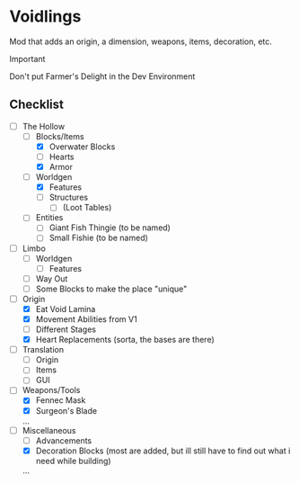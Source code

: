 # Voidlings
Mod that adds an origin, a dimension, weapons, items, decoration, etc.

>[!IMPORTANT]
> Don't put Farmer's Delight in the Dev Environment

## Checklist
- [ ] The Hollow
  - [ ] Blocks/Items
    - [x] Overwater Blocks
    - [ ] Hearts
    - [x] Armor
  - [ ] Worldgen
    - [x] Features
    - [ ] Structures
      - [ ] (Loot Tables)
  - [ ] Entities
    - [ ] Giant Fish Thingie (to be named)
    - [ ] Small Fishie (to be named)
- [ ] Limbo
  - [ ] Worldgen
    - [ ] Features
  - [ ] Way Out
  - [ ] Some Blocks to make the place "unique"
- [ ] Origin
  - [x] Eat Void Lamina
  - [x] Movement Abilities from V1
  - [ ] Different Stages
  - [x] Heart Replacements (sorta, the bases are there)
- [ ] Translation
  - [ ] Origin
  - [ ] Items
  - [ ] GUI
- [ ] Weapons/Tools
  - [x] Fennec Mask
  - [x] Surgeon's Blade
  
  ...
- [ ] Miscellaneous
  - [ ] Advancements
  - [x] Decoration Blocks (most are added, but ill still have to find out what i need while building)
  
  ...
